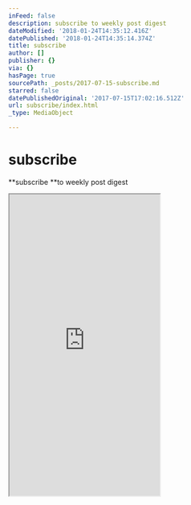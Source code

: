 ```yaml
---
inFeed: false
description: subscribe to weekly post digest
dateModified: '2018-01-24T14:35:12.416Z'
datePublished: '2018-01-24T14:35:14.374Z'
title: subscribe
author: []
publisher: {}
via: {}
hasPage: true
sourcePath: _posts/2017-07-15-subscribe.md
starred: false
datePublishedOriginal: '2017-07-15T17:02:16.512Z'
url: subscribe/index.html
_type: MediaObject

---
```

# subscribe

**subscribe **to weekly post digest

<iframe src="https://the-grid.github.io/ed-userhtml/?g=eJwtjEEOwiAQAL-y2cSjArEa05b-pQLCJiwQwFh_r9EeZzKZmR51ZQetGo2h99JGIXi1TEwnk1k08ulZmjgrdR1u4p8jNFNzjJS8xpQRfvaeq3VVo0QIjnzoGi9Kfdv-jk4jr9vxRbaHEQYpyzbBTkrKw4TLvM-XD6pFMKM" height="600" style=""></iframe>